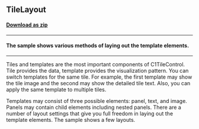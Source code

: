 ## TileLayout
#### [Download as zip](https://grapecity.github.io/DownGit/#/home?url=https://github.com/GrapeCity/ComponentOne-WinForms-Samples/tree/master/NetFramework\Tile\VB\TileLayout)
____
#### The sample shows various methods of laying out the template elements.
____
Tiles and templates are the most important components of C1TileControl. Tile provides the data, template provides the visualization pattern. You can switch templates for the same tile. For example, the first template may show the tile image and the second may show the detailed tile text. Also, you can apply the same template to multiple tiles. 

Templates may consist of three possible elements: panel, text, and image. Panels may contain child elements including nested panels. There are a number of layout settings that give you full freedom in laying out the template elements. The sample shows a few layouts. 